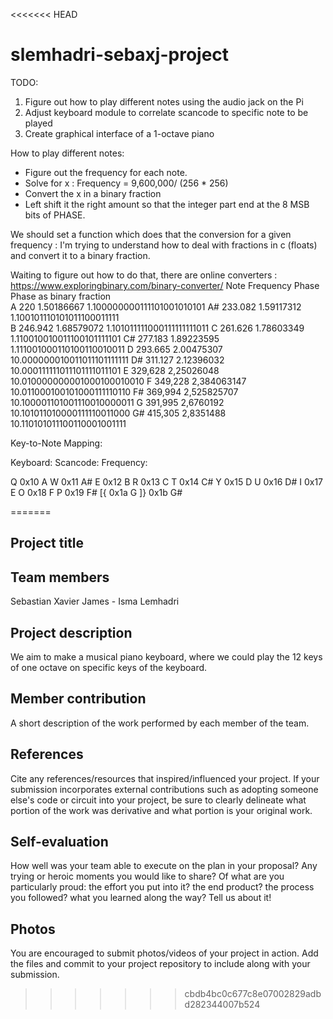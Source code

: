 <<<<<<< HEAD
# slemhadri-sebaxj-project

TODO:

1) Figure out how to play different notes using the audio jack on the Pi
2) Adjust keyboard module to correlate scancode to specific note to be played
3) Create graphical interface of a 1-octave piano

How to play different notes: 
- Figure out the frequency for each note. 
- Solve for x : Frequency = 9,600,000/ (256 * 256) 
- Convert the x in a binary fraction 
- Left shift it the right amount so that the integer part end at the 8 MSB bits of PHASE. 

We should set a function which does that the conversion for a given frequency : 
I'm trying to understand how to deal with fractions in c (floats) and convert it to a binary fraction. 

Waiting to figure out how to do that, there are online converters : https://www.exploringbinary.com/binary-converter/
Note	Frequency 	Phase		Phase as binary fraction  
A	220		1.50186667	1.100000000111101001010101
A#	233.082		1.59117312	1.100101110101011100011111	
B	246.942		1.68579072	1.101011111000111111111011
C	261.626		1.78603349	1.110010010011100101111101
C#	277.183		1.89223595	1.111001000110100110010011
D	293.665		2.00475307	10.000000010011011101111111
D#	311.127		2.12396032	10.000111111011101111011101	
E	329,628		2,25026048	10.010000000001000100010010
F	349,228		2,384063147	10.011000100101000111110110
F#	369,994		2,525825707	10.100001101001110010000011
G	391,995		2,6760192	10.101011010000111110011000
G#	415,305		2,8351488	10.110101011100110001001111

Key-to-Note Mapping:

Keyboard:   Scancode:   Frequency:

Q           0x10        A
W           0x11        A#
E           0x12        B
R           0x13        C
T           0x14        C#
Y           0x15        D
U           0x16        D#
I           0x17        E
O           0x18        F
P           0x19        F#
[{          0x1a        G
]}          0x1b        G#

    
=======
## Project title

## Team members
Sebastian Xavier James - Isma Lemhadri 

## Project description
We aim to make a musical piano keyboard, where we could play the 12 keys of one octave on specific keys of the keyboard. 

## Member contribution
A short description of the work performed by each member of the team.

## References
Cite any references/resources that inspired/influenced your project. If your submission incorporates external contributions such as adopting someone else's code or circuit into your project, be sure to clearly delineate what portion of the work was derivative and what portion is your original work.

## Self-evaluation
How well was your team able to execute on the plan in your proposal?  Any trying or heroic moments you would like to share? Of what are you particularly proud: the effort you put into it? the end product? the process you followed? what you learned along the way? Tell us about it!

## Photos
You are encouraged to submit photos/videos of your project in action. Add the files and commit to your project repository to include along with your submission.
>>>>>>> cbdb4bc0c677c8e07002829adbd282344007b524

